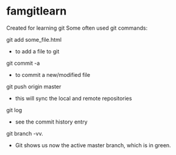# famgitlearn
Created for learning git
Some often used git commands:

git add some_file.html

- to add a file to git


git commit -a

- to commit a new/modified file


git push origin master

- this will sync the local and remote repositories


git log
-  see the commit history entry


git branch -vv.
-  Git shows us now the active master branch, which is in green.

